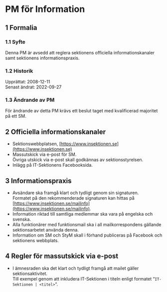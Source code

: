 # PM för Information

## 1 Formalia

### 1.1 Syfte

Denna PM är avsedd att reglera sektionens officiella informationskanaler samt sektionens informationspraxis.

### 1.2 Historik

Upprättat: 2008-12-11  
Senast ändrat: 2022-09-27

### 1.3 Ändrande av PM

För ändrande av detta PM krävs ett beslut taget med kvalificerad majoritet på ett SM.

## 2 Officiella informationskanaler

- Sektionswebbplatsen, [https://www.insektionen.se](https://www.insektionen.se)  
- Massutskick via e-post för SM.  
  Övriga utskick via e-post skall godkännas av sektionsstyrelsen.
- Inlägg på IT-Sektionens Facebooksida.

## 3 Informationspraxis

- Avsändare ska framgå klart och tydligt genom sin signaturen.  
  Formatet på den rekommenderade signaturen kan hittas på [https://www.insektionen.se/mailinfo](https://www.insektionen.se/mailinfo).  
- Information riktad till samtliga medlemmar ska vara på engelska och svenska.  
- Alla funktionärer med funktionsmail ska i all mailkorrespondens gällande sektionsarbetet använda denna.
- Information om SM och StyM skall i förhand publiceras på Facebook och sektionens webbplats.

## 4 Regler för massutskick via e-post

- I ämnesraden ska det klart och tydligt framgå att mailet gäller sektionsaktivitet.  
  Till exempel genom att inkludera IT-Sektionen i titeln enligt formatet “`IT-Sektionen | <titel>`“.

